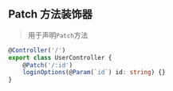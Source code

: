 ## Patch 方法装饰器
> 用于声明`Patch`方法


```ts
@Controller('/')
export class UserController {
    @Patch('/:id')
    loginOptions(@Param(`id`) id: string) {}
}
```